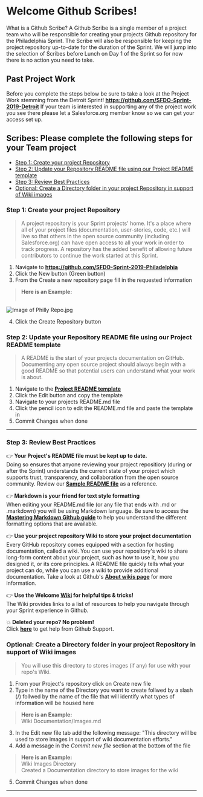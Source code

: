 # Welcome Github Scribes!

What is a Github Scribe? A Github Scribe is a single member of a project team who will be responsible for creating your projects Github repository for the Philadelphia Sprint. The Scribe will also be responsible for keeping the project repository up-to-date for the duration of the Sprint. We will jump into the selection of Scribes before Lunch on Day 1 of the Sprint so for now there is no action you need to take.

## Past Project Work

Before you complete the steps below be sure to take a look at the Project Work stemming from the Detroit Sprint! __https://github.com/SFDO-Sprint-2019-Detroit__ If your team is interested in supporting any of the project work you see there please let a Salesforce.org member know so we can get your access set up.

## Scribes: Please complete the following steps for your Team project

- [Step 1: Create your project Repository](https://github.com/SFDO-Sprint-2019-Philadelphia/Welcome#step-1-create-your-project-repository)
- [Step 2: Update your Repository README file using our Project README template](https://github.com/SFDO-Sprint-2019-Philadelphia/Welcome#step-2-update-your-repository-readme-file-using-our-project-readme-template)
- [Step 3: Review Best Practices](https://github.com/SFDO-Sprint-2019-Philadelphia/Welcome#step-3-review-best-practices)
- [Optional: Create a Directory folder in your project Repository in support of Wiki images](https://github.com/SFDO-Sprint-2019-Philadelphia/Welcome#optional-create-a-directory-folder-in-your-project-repository-in-support-of-wiki-images)


### Step 1: Create your project Repository
> A project repository is your Sprint projects' home. It's a place where all of your project files (documentation, user-stories, code, etc.) will live so that others in the open source community (including Salesforce.org) can have open access to all your work in order to track progress. A repository has the added benefit of allowing future contributors to continue the work started at this Sprint.

1. Navigate to __https://github.com/SFDO-Sprint-2019-Philadelphia__
2. Click the New button (Green button)
3. From the Create a new repository page fill in the requested information

> __Here is an Example:__<br><br>

![Image of Philly Repo.jpg](https://github.com/SFDO-Sprint-2019-Philadelphia/Welcome/blob/master/images/PhillyRepo.jpg)

4. Click the Create Repository button<br>


### Step 2: Update your Repository README file using our Project README template
> A README is the start of your projects documentation on GitHub. Documenting any open source project should always begin with a good README so that potential users can understand what your work is about.

1. Navigate to the __[Project README template](https://github.com/SFDO-Sprint-2019-Philadelphia/Welcome/wiki/Project-README.md-file-template)__
2. Click the Edit button and copy the template
3. Navigate to your projects README.md file
4. Click the pencil icon to edit the README.md file and paste the template in
5. Commit Changes when done

***

### Step 3: Review Best Practices

:point_right: __Your Project's README file must be kept up to date.__<br> 
Doing so ensures that anyone reviewing your project repositiory (during or after the Sprint) understands the current state of your project which supports trust, transparency, and collaboration from the open source community. Review our __[Sample README file](https://github.com/SFDO-Sprint-2019-Philadelphia/Welcome/wiki/Sample-Sprint-Project-README.md-file)__ as a reference.

:point_right: __Markdown is your friend for text style formatting__<br>
When editing your README.md file (or any file that ends with .md or .markdown) you will be using Markdown language. Be sure to access the __[Mastering Markdown Github guide](https://guides.github.com/features/mastering-markdown/)__ to help you understand the different formatting options that are available.

:point_right: __Use your project repository Wiki to store your project documentation__<br>
Every GitHub repository comes equipped with a section for hosting documentation, called a wiki. You can use your repository's wiki to share long-form content about your project, such as how to use it, how you designed it, or its core principles. A README file quickly tells what your project can do, while you can use a wiki to provide additional documentation. Take a look at Github's __[About wikis page](https://help.github.com/en/articles/about-wikis)__ for more information.

:point_right: __Use the Welcome [Wiki](https://github.com/SFDO-Sprint-2019-Philadelphia/Welcome/wiki) for helpful tips & tricks!__<br>
The Wiki provides links to a list of resources to help you navigate through your Sprint experience in Github.

:boom: __Deleted your repo? No problem!__<br>
Click __[here](https://support.github.com/contact)__ to get help from Github Support.

### Optional: Create a Directory folder in your project Repository in support of Wiki images
> You will use this directory to stores images (if any) for use with your repo's Wiki.

1. From your Project's repository click on Create new file
2. Type in the name of the Directory you want to create follwed by a slash (/) follwed by the name of the file that will identify what types of information will be housed here
> __Here is an Example:__<br>
> Wiki Documentation/Images.md
3. In the Edit new file tab add the following message: "This directory will be used to store images in support of wiki documentation efforts."
4. Add a message in the *Commit new file* section at the bottom of the file
> __Here is an Example:__<br>
> Wiki Images Directory <br>
> Created a Documentation directory to store images for the wiki
5. Commit Changes when done
***

